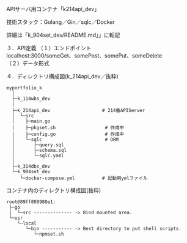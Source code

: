 APIサーバ用コンテナ「k214api_dev」  

技術スタック：Golang／Gin／sqlc／Docker  

詳細は「k_904set_dev/README.md」」に転記  

３．API定義
（１）エンドポイント  
     localhost:3000/someGet、somePost、somePut、someDelete  
（２）データ形式  

４．ディレクトリ構成図(k_214api_dev／抜粋)  
```
myportfolio_k
  │
  ├─k_114wbs_dev
  |
  ├─k_214api_dev                   # 214番APIServer
  │  └─src
  │    ├─main.go
  │    ├─pkgset.sh                  # 作成中
  │    ├─config.go                  # 作成中
  │    └─sqlc                       # ORM
  │       ├─query.sql
  │       ├─schema.sql
  │       └─sqlc.yaml
  |
  ├─k_314dbs_dev
  └─k_904set_dev
     └─docker-compose.yml          # 起動用ymlファイル
```
コンテナ内のディレクトリ構成図(抜粋)
```
root@89ff808980e1:
 ├─go
 |  └─src -------------- -> Bind mounted area.
 └─usr
    └─local
       └─bin ----------- -> Best directory to put shell scripts.
          └─npmset.sh
```
<!--
```
root@89ff808980e1:
 ├─bin
 ├─dev
 ├─go
 |  ├─bin
 |  |  └─sqlc (:file)
 |  ├─pkg
 |  |  ├─mod
 |  |  └─sumdb
 |  |    └─sum.golang.org
 |  |       └─latest
 |  └─src ------------- -> Bind mounted area.
 ├─lib
 ├─media
 ├─opt
 ├─root
 ├─sbin
 ├─sys
 ├─usr
 |  ├─bin
 |  ├─games
 |  ├─include
 |  ├─lib
 |  ├─libexec
 |  ├─local
 |  |  ├─bin -------------- -> パスが通っているのでシェルを置くのに最適！
 |  |  ├─etc
 |  |  ├─games
 |  |  ├─go
 |  |  ├─include
 |  |  ├─lib
 |  |  ├─man
 |  |  ├─sbin
 |  |  ├─share
 |  |  └─src
 |  ├─games
 |  ├─include
 |  ├─lib
 |  ├─libexec
 |  ├─local
 |  ├─sbin
 |  ├─share
 |  └─src
 ├─boot
 ├─etc
 ├─home
 ├─lib64
 ├─mnt
 ├─proc
 ├─run
 ├─srv
 ├─tmp
 └─var
```
-->